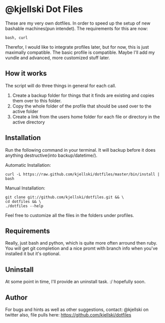 # @kjellski Dot Files


These are my very own dotfiles. In order to speed up the setup of new bashable machines(pun intendet). 
The requirements for this are now: 

```terminal
bash, curl 
```
Therefor, I would like to integrate profiles later, but for now, this is just maximally compatible.
The basic profile is compatible. Maybe I'll add my vundle and advanced, more customized stuff later.

## How it works

The script will do three things in general for each call.
1. Create a backup folder for things that it finds are existing and copies them over to this folder.
2. Copy the whole folder of the profile that should be used over to the active folder
3. Create a link from the users home folder for each file or directory in the active directory

## Installation
Run the following command in your terminal.
It will backup before it does anything destructive(into backup/datetime/). 

Automatic Installation:

```terminal
curl -L https://raw.github.com/kjellski/dotfiles/master/bin/install | bash
```
Manual Installation:
```terminal
git clone git://github.com/kjellski/dotfiles.git && \
cd dotfiles && \
./dotfiles --help
```

Feel free to customize all the files in the folders under profiles.

## Requirements
Really, just bash and python, which is quite more often arround then ruby.
You will get git completion and a nice promt with branch info when you've installed it but it's optional.

## Uninstall
At some point in time, I'll provide an uninstall task. :/ hopefully soon.

## Author
For bugs and hints as well as other suggestions, contact:
@kjellski on twitter
also, file pulls here:
https://github.com/kjellski/dotfiles
